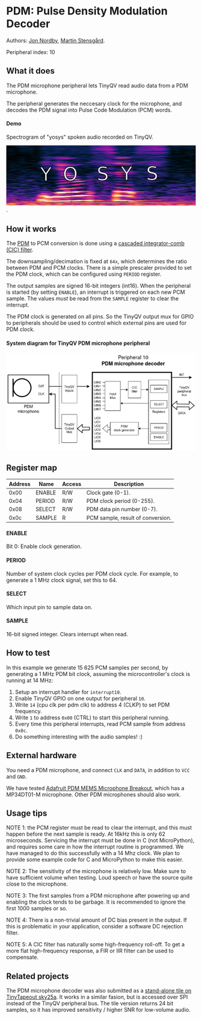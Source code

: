 # PDM: Pulse Density Modulation Decoder

Authors: [Jon Nordby](https://jonnor.com), [Martin Stensgård](http://mastensg.net/).

Peripheral index: 10

## What it does

The PDM microphone peripheral lets TinyQV read audio data from a PDM microphone.

The peripheral generates the neccesary clock for the microphone,
and decodes the PDM signal into Pulse Code Modulation (PCM) words.

#### Demo

Spectrogram of "yosys" spoken audio recorded on TinyQV.

![Spectrogram of "yosys" spoken audio recorded on TinyQV](./tinyqv-yosys-spectrogram-annot-200h.png).


## How it works

The [PDM](https://en.wikipedia.org/wiki/Pulse-density_modulation) to PCM conversion is done using a [cascaded integrator-comb (CIC) filter](https://en.wikipedia.org/wiki/Cascaded_integrator%E2%80%93comb_filter).

The downsampling/decimation is fixed at `64x`,
which determines the ratio between PDM and PCM clocks.
There is a simple prescaler provided to set the PDM clock,
which can be configured using `PERIOD` register.

The output samples are signed 16-bit integers (int16).
When the peripheral is started (by setting `ENABLE`),
an interrupt is triggered on each new PCM sample.
The values *must* be read from the `SAMPLE` register to clear the interrupt.

The PDM clock is generated on all pins.
So the TinyQV output mux for GPIO to peripherals should be used to control
which external pins are used for PDM clock.

#### System diagram for TinyQV PDM microphone peripheral

![System diagram for TinyQV PDM microphone peripheral](./tinyqv_pdm_microphone_diagram.drawio.png)

## Register map

| Address | Name    | Access | Description                                                         |
|---------|---------|--------|---------------------------------------------------------------------|
| 0x00    | ENABLE  | R/W    | Clock gate (0-1).                                                   |
| 0x04    | PERIOD  | R/W    | PDM clock period (0-255).                                           |
| 0x08    | SELECT  | R/W    | PDM data pin number (0-7).                                          |
| 0x0c    | SAMPLE  | R      | PCM sample, result of conversion.                                   |

#### ENABLE
Bit 0: Enable clock generation.

#### PERIOD
Number of system clock cycles per PDM clock cycle.
For example, to generate a 1 MHz clock signal, set this to 64.

#### SELECT
Which input pin to sample data on.

#### SAMPLE
16-bit signed integer.
Clears interrupt when read.

## How to test

In this example we generate 15 625 PCM samples per second,
by generating a 1 MHz PDM bit clock,
assuming the microcontroller's clock is running at 14 MHz:

1. Setup an interrupt handler for `interrupt10`.
2. Enable TinyQV GPIO on one output for peripheral `10`.
2. Write `14` (cpu clk per pdm clk) to address 4 (CLKP) to set PDM frequency.
3. Write `1` to address `0x00` (CTRL) to start this peripheral running.
4. Every time this peripheral interrupts, read PCM sample from address `0x0c`.
5. Do something interesting with the audio samples! :)

## External hardware

You need a PDM microphone, and connect `CLK` and `DATA`, in addition to `VCC` and `GND`. 

We have tested [Adafruit PDM MEMS Microphone Breakout](https://www.adafruit.com/product/3492),
which has a MP34DT01-M microphone.
Other PDM microphones should also work.


## Usage tips

NOTE 1: the PCM register must be read to clear the interrupt,
and this must happen before the next sample is ready.
At 16kHz this is only 62 microseconds.
Servicing the interrupt must be done in C (not MicroPython),
and requires some care in how the interrupt routine is programmed.
We have managed to do this successfully with a 14 Mhz clock.
We plan to provide some example code for C and MicroPython to make this easier.

NOTE 2: The sensitivity of the microphone is relatively low.
Make sure to have sufficient volume when testing.
Loud speech or have the source quite close to the microphone.

NOTE 3: The first samples from a PDM microphone after powering up and enabling the clock
tends to be garbage.
It is recommended to ignore the first 1000 samples or so.

NOTE 4: There is a non-trivial amount of DC bias present in the output.
If this is problematic in your application, consider a software DC rejection filter.

NOTE 5: A CIC filter has naturally some high-frequency roll-off.
To get a more flat high-frequency response, a FIR or IIR filter can be used to compensate.


## Related projects

The PDM microphone decoder was also submitted as a [stand-alone tile on TinyTapeout sky25a](https://github.com/jonnor/ttsky25a-pdm-microphone).
It works in a similar fasion, but is accessed over SPI instead of the TinyQV peripheral bus.
The tile version returns 24 bit samples,
so it has improved sensitivity / higher SNR for low-volume audio.

